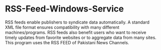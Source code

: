 # RSS-Feed-Windows-Service
RSS feeds enable publishers to syndicate data automatically. A standard XML file format ensures compatibility with many different machines/programs. RSS feeds also benefit users who want to receive timely updates from favorite websites or to aggregate data from many sites. This program uses the RSS FEED of Pakistani News Channels.
